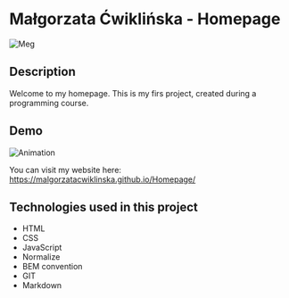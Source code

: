 # Małgorzata Ćwiklińska - Homepage

![Meg](https://www.canva.com/join/kql-jkh-mms)

## Description

Welcome to my homepage. This is my firs project, created during a programming course. 

## Demo
![Animation](images/Animation.gif)

You can visit my website here:
https://malgorzatacwiklinska.github.io/Homepage/

## Technologies used in this project

- HTML
- CSS
- JavaScript
- Normalize
- BEM convention
- GIT
- Markdown
